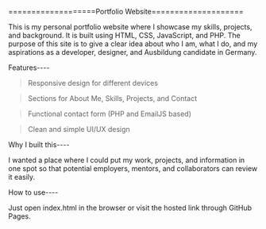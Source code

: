 ===================Portfolio Website====================

This is my personal portfolio website where I showcase my skills, projects, and background. It is built using HTML, CSS, JavaScript, and PHP. The purpose of this site is to give a clear idea about who I am, what I do, and my aspirations as a developer, designer, and Ausbildung candidate in Germany.

Features----

>Responsive design for different devices

>Sections for About Me, Skills, Projects, and Contact

>Functional contact form (PHP and EmailJS based)

>Clean and simple UI/UX design

Why I built this----

I wanted a place where I could put my work, projects, and information in one spot so that potential employers, mentors, and collaborators can review it easily.

How to use----

Just open index.html in the browser or visit the hosted link through GitHub Pages.
